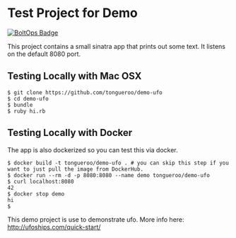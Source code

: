 # Test Project for Demo

[![BoltOps Badge](https://img.boltops.com/boltops/badges/boltops-badge.png)](https://www.boltops.com)

This project contains a small sinatra app that prints out some text.  It listens on the default 8080 port.

## Testing Locally with Mac OSX

    $ git clone https://github.com/tongueroo/demo-ufo
    $ cd demo-ufo
    $ bundle
    $ ruby hi.rb

## Testing Locally with Docker

The app is also dockerized so you can test this via docker.

    $ docker build -t tongueroo/demo-ufo . # you can skip this step if you want to just pull the image from DockerHub.
    $ docker run --rm -d -p 8080:8080 --name demo tongueroo/demo-ufo
    $ curl localhost:8080
    42
    $ docker stop demo
    hi
    $

This demo project is use to demonstrate ufo. More info here: http://ufoships.com/quick-start/
